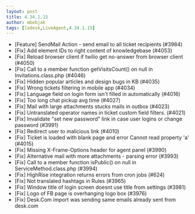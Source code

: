 ```yaml
---
layout: post
title: 4.34.1.15
author: mbebjak
tags: [ladesk,LiveAgent,4.34.1.15]
---
```


- [Feature] SendMail Action - send email to all ticket recipients (#3984)
- [Fix] Add element IDs to right content of knowledgebase (#4053)
- [Fix] Reload browser client if twilio get no-answer from browser client (#4050)
- [Fix] Call to a member function getVisitsCount() on null in Invitations.class.php (#4046)
- [Fix] Hidden popular articles and design bugs in KB (#4035)
- [Fix] Wrong tickets filtering in mobile app (#4034)
- [Fix] Language field on login form isn't filled in automatically (#4016)
- [Fix] Too long chat pickup avg time (#4027)
- [Fix] Mail with large attachments stucks mails in outbox (#4023)
- [Fix] Untranslated operator names in ticket custom field filters. (#4021)
- [Fix] Invalidate "set new password" link in case user logins or change password (#3991)
- [Fix] Redirect user to malicious link (#4010)
- [Fix] Ticket is loaded with blank page and error Cannot read property 'a' (#4015)
- [Fix] Missing X-Frame-Options header for agent panel (#3990)
- [Fix] Alternative mail with more attachments - parsing error (#3993)
- [Fix] Call to a member function isPublic() on null in ServiceMethod.class.php (#3994)
- [Fix] HighRise integration returns errors from cron jobs (#624)
- [Fix] Not translated hashtags in Rules (#3965)
- [Fix] Window title of login screen doesnt use title from settings (#3981)
- [Fix] Logo of FB page is overhanging logo box (#3976)
- [Fix] Desk.Com import was sending same emails already sent from desk.com
